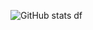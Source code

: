 ![GitHub stats](https://github-readme-stats.vercel.app/api?username=jeffersonbalde&show_icons=true&theme=tokyonight)
df

